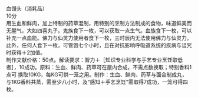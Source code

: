 <title>血馒头</title>
<meta name="GENERATOR" content="WinCHM">
<meta http-equiv="Content-Type" content="text/html; charset=gb2312">
<br>血馒头（消耗品）
<br>10分
<br>用生血和鲜肉，加上特制的药草混制，用特别的烹制方法制成的食物，味道鲜美而无腥气，大如四喜丸子。鬼族食下一枚，可以获取一点生气。血族食下一枚，可以补充一点血能。佛力与仙灵力使用者食下一枚，三时辰内无法使用佛力与仙灵力。此外，任何人食下一枚，可管饱七个小时，且在对抗影响呼吸道系统的疾病与诅咒时获得＋2加值。
<br>制作文献价格：50点。解读要求：智力＋［知识专业科学与手艺专业烹饪取低者］，10成功。原料：生血、鲜肉、药草可在屋内合成，不需点数换取；特别香料1点可 换取10KG，每KG可供一笼之用。制作：生血、鲜肉、药草与面合制成丸，与1KG香料共蒸，需至少八小时，及“感知＋手艺烹饪”需取得7成功，一笼可得四枚。 